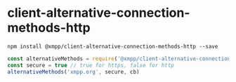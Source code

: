 # client-alternative-connection-methods-http

`npm install @xmpp/client-alternative-connection-methods-http --save`

```javascript
const alternativeMethods = require('@xmpp/client-alternative-connection-methods-http')
const secure = true // true for https, false for http
alternativeMethods('xmpp.org', secure, cb)
```
